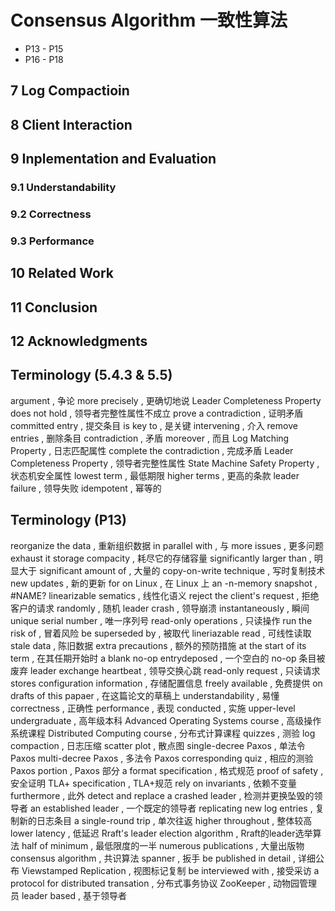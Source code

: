 # Consensus Algorithm 一致性算法      
- P13 - P15
- P16 - P18

## 7 Log Compactioin

## 8 Client Interaction

## 9 Inplementation and Evaluation

### 9.1 Understandability

### 9.2 Correctness

### 9.3 Performance

## 10 Related Work

## 11 Conclusion

## 12 Acknowledgments


## Terminology (5.4.3 & 5.5)
argument	,	争论
more precisely	,	更确切地说
Leader Completeness Property  does not hold	,	领导者完整性属性不成立
prove a contradiction	,	证明矛盾
committed entry	,	提交条目
is key to	,	是关键
intervening	,	介入
remove entries	,	删除条目
contradiction	,	矛盾
moreover	,	而且
Log Matching Property	,	日志匹配属性
complete the contradiction	,	完成矛盾
Leader Completeness Property	,	领导者完整性属性
State Machine Safety Property	,	状态机安全属性
lowest term	,	最低期限
higher terms	,	更高的条款
leader failure	,	领导失败
idempotent	,	幂等的

## Terminology (P13)
reorganize the data	,	重新组织数据
in parallel with	,	与
more issues	,	更多问题
exhaust it storage compacity	,	耗尽它的存储容量
significantly larger than	,	明显大于
significant amount of	,	大量的
copy-on-write technique	,	写时复制技术
new updates	,	新的更新
for on Linux	,	在 Linux 上
an -n-memory snapshot	,	#NAME?
linearizable sematics	,	线性化语义
reject the client's request	,	拒绝客户的请求
randomly	,	随机
leader crash	,	领导崩溃
instantaneously	,	瞬间
unique serial number	,	唯一序列号
read-only operations	,	只读操作
run the risk of	,	冒着风险
be superseded by	,	被取代
lineriazable read	,	可线性读取
stale data	,	陈旧数据
extra precautions	,	额外的预防措施
at the start of its term	,	在其任期开始时
a blank no-op entrydeposed	,	一个空白的 no-op 条目被废弃
leader exchange heartbeat	,	领导交换心跳
read-only request	,	只读请求
stores configuration information	,	存储配置信息
freely available	,	免费提供
on drafts of this papaer	,	在这篇论文的草稿上
understandability	,	易懂
correctness	,	正确性
performance	,	表现
conducted	,	实施
upper-level undergraduate	,	高年级本科
Advanced Operating Systems course	,	高级操作系统课程
Distributed Computing course	,	分布式计算课程
quizzes	,	测验
log compaction	,	日志压缩
scatter plot	,	散点图
single-decree Paxos	,	单法令 Paxos
multi-decree Paxos	,	多法令 Paxos
corresponding quiz	,	相应的测验
Paxos portion	,	Paxos 部分
a format specification	,	格式规范
proof of safety	,	安全证明
TLA+ specification	,	TLA+规范
rely on invariants	,	依赖不变量
furthermore	,	此外
detect and replace a crashed leader	,	检测并更换坠毁的领导者
an established leader	,	一个既定的领导者
replicating new log entries	,	复制新的日志条目
a single-round trip	,	单次往返
higher throughout	,	整体较高
lower latency	,	低延迟
Rraft's leader election algorithm	,	Rraft的leader选举算法
half of minimum	,	最低限度的一半
numerous publications	,	大量出版物
consensus algorithm	,	共识算法
spanner	,	扳手
be published in detail	,	详细公布
Viewstamped Replication	,	视图标记复制
be interviewed with	,	接受采访
a protocol for distributed transation	,	分布式事务协议
ZooKeeper	,	动物园管理员
leader based	,	基于领导者

















